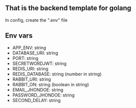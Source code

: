 ## That is the backend template for golang
In config, create the ".env" file

## Env vars
- APP_ENV: string
- DATABASE_URI: string
- PORT: string
- SECRETWORDJWT: string
- REDIS_URI: string
- REDIS_DATABASE: string (number in string)
- RABBIT_URI: string
- RABBIT_ON: string (boolean in string)
- EMAIL_JHONDOE: string
- PASSWORD_JHONDOE: string
- SECOND_DELAY: string
